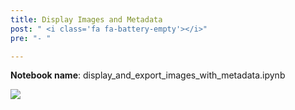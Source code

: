 ```yaml
---
title: Display Images and Metadata
post: " <i class='fa fa-battery-empty'></i>"
pre: "- "

---
```


**Notebook name**: display_and_export_images_with_metadata.ipynb

<img src='/images/comingsoon.png' />